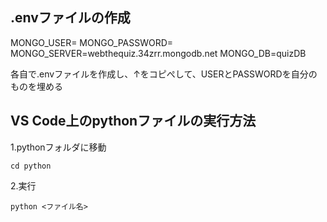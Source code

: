 ## .envファイルの作成

MONGO_USER=
MONGO_PASSWORD=
MONGO_SERVER=webthequiz.34zrr.mongodb.net
MONGO_DB=quizDB

各自で.envファイルを作成し、↑をコピぺして、USERとPASSWORDを自分のものを埋める


## VS Code上のpythonファイルの実行方法
1.pythonフォルダに移動
```
cd python
```
2.実行
```
python <ファイル名>
```